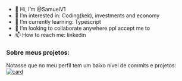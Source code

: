 - 👋 Hi, I’m @SamuelV1
- 👀 I’m interested in: Coding(kek), investments and economy 
- 🌱 I’m currently learning: Typescript
- 💞️ I’m looking to collaborate anywhere ppl accept me to
- 📫 How to reach me: linkedin

<!---
SamuelV1/SamuelV1 is a ✨ special ✨ repository because its `README.md` (this file) appears on your GitHub profile.
You can click the Preview link to take a look at your changes.
--->
### Sobre meus projetos:
Notasse que no meu perfil tem um baixo nível de commits e projetos:
[![card](https://github-readme-stats.vercel.app/api?username=SamuelV1&theme=dark)](https://github.com/SamuelV1/)



